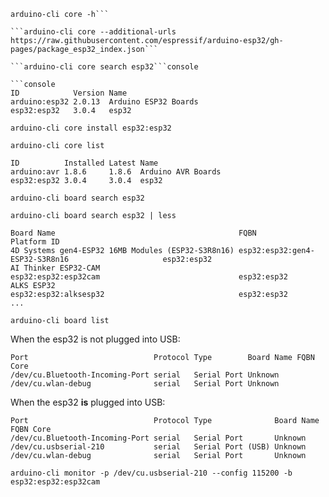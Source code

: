 ```console
arduino-cli core -h```

```arduino-cli core --additional-urls https://raw.githubusercontent.com/espressif/arduino-esp32/gh-pages/package_esp32_index.json```

```arduino-cli core search esp32```console

```console
ID            Version Name
arduino:esp32 2.0.13  Arduino ESP32 Boards
esp32:esp32   3.0.4   esp32
```

`arduino-cli core install esp32:esp32`

`arduino-cli core list`

```console
ID          Installed Latest Name
arduino:avr 1.8.6     1.8.6  Arduino AVR Boards
esp32:esp32 3.0.4     3.0.4  esp32
```

`arduino-cli board search esp32`

`arduino-cli board search esp32 | less`

```console
Board Name                                         FQBN                                               Platform ID
4D Systems gen4-ESP32 16MB Modules (ESP32-S3R8n16) esp32:esp32:gen4-ESP32-S3R8n16                     esp32:esp32
AI Thinker ESP32-CAM                               esp32:esp32:esp32cam                               esp32:esp32
ALKS ESP32                                         esp32:esp32:alksesp32                              esp32:esp32
...
```

`arduino-cli board list`

When the esp32 is not plugged into USB:

```console
Port                            Protocol Type        Board Name FQBN Core
/dev/cu.Bluetooth-Incoming-Port serial   Serial Port Unknown
/dev/cu.wlan-debug              serial   Serial Port Unknown
```
When the esp32 **is** plugged into USB:

```console
Port                            Protocol Type              Board Name FQBN Core
/dev/cu.Bluetooth-Incoming-Port serial   Serial Port       Unknown
/dev/cu.usbserial-210           serial   Serial Port (USB) Unknown
/dev/cu.wlan-debug              serial   Serial Port       Unknown
```

`arduino-cli monitor -p /dev/cu.usbserial-210 --config 115200 -b esp32:esp32:esp32cam`
